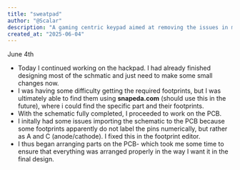 ```yaml
---
title: "sweatpad"
author: "@Scalar"
description: "A gaming centric keypad aimed at removing the issues in modern keyboards"
created_at: "2025-06-04"
---
```


June 4th
- Today I continued working on the hackpad. I had already finished designing most of the schmatic and just need to make some small changes now.
- I was having some difficulty getting the required footprints, but I was ultimately able to find them using **snapeda.com** (should use this in the future), where i could find the specific part and their footprints.
- With the schematic fully completed, I proceeded to work on the PCB.
- I initally had some issues importing the schematic to the PCB because some footprints apparently do not label the pins numerically, but rather as A and C (anode/cathode). I fixed this in the footprint editor.
- I thus began arranging parts on the PCB- which took me some time to ensure that everything was arranged properly in the way I want it in the final design.
